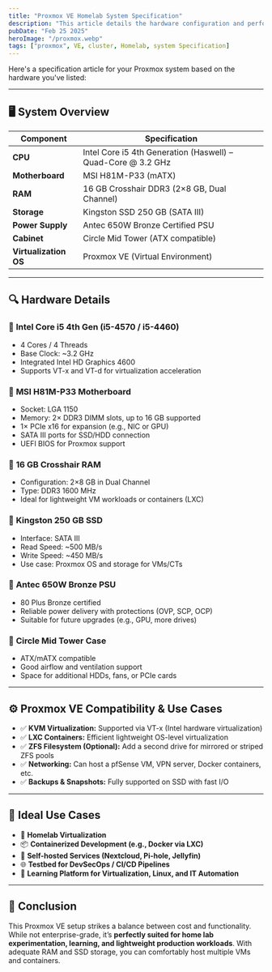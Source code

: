 ```yaml
---
title: "Proxmox VE Homelab System Specification"
description: "This article details the hardware configuration and performance overview of a **Proxmox VE** homelab server built using budget-friendly, yet capable components. This setup is ideal for self-hosters, developers, or tech enthusiasts looking to run containers, virtual machines, or homelab services with reliable performance."
pubDate: "Feb 25 2025"
heroImage: "/proxmox.webp"
tags: ["proxmox", VE, cluster, Homelab, system Specification]
---
```


Here's a specification article for your Proxmox system based on the hardware you've listed:

---

## 🖥️ System Overview

| Component             | Specification                                                |
| --------------------- | ------------------------------------------------------------ |
| **CPU**               | Intel Core i5 4th Generation (Haswell) – Quad-Core @ 3.2 GHz |
| **Motherboard**       | MSI H81M-P33 (mATX)                                          |
| **RAM**               | 16 GB Crosshair DDR3 (2×8 GB, Dual Channel)                  |
| **Storage**           | Kingston SSD 250 GB (SATA III)                               |
| **Power Supply**      | Antec 650W Bronze Certified PSU                              |
| **Cabinet**           | Circle Mid Tower (ATX compatible)                            |
| **Virtualization OS** | Proxmox VE (Virtual Environment)                             |

---

## 🔍 Hardware Details

### 🔹 **Intel Core i5 4th Gen (i5-4570 / i5-4460)**

- 4 Cores / 4 Threads
- Base Clock: \~3.2 GHz
- Integrated Intel HD Graphics 4600
- Supports VT-x and VT-d for virtualization acceleration

### 🔹 **MSI H81M-P33 Motherboard**

- Socket: LGA 1150
- Memory: 2× DDR3 DIMM slots, up to 16 GB supported
- 1× PCIe x16 for expansion (e.g., NIC or GPU)
- SATA III ports for SSD/HDD connection
- UEFI BIOS for Proxmox support

### 🔹 **16 GB Crosshair RAM**

- Configuration: 2×8 GB in Dual Channel
- Type: DDR3 1600 MHz
- Ideal for lightweight VM workloads or containers (LXC)

### 🔹 **Kingston 250 GB SSD**

- Interface: SATA III
- Read Speed: \~500 MB/s
- Write Speed: \~450 MB/s
- Use case: Proxmox OS and storage for VMs/CTs

### 🔹 **Antec 650W Bronze PSU**

- 80 Plus Bronze certified
- Reliable power delivery with protections (OVP, SCP, OCP)
- Suitable for future upgrades (e.g., GPU, more drives)

### 🔹 **Circle Mid Tower Case**

- ATX/mATX compatible
- Good airflow and ventilation support
- Space for additional HDDs, fans, or PCIe cards

---

## ⚙️ Proxmox VE Compatibility & Use Cases

- ✅ **KVM Virtualization:** Supported via VT-x (Intel hardware virtualization)
- ✅ **LXC Containers:** Efficient lightweight OS-level virtualization
- ✅ **ZFS Filesystem (Optional):** Add a second drive for mirrored or striped ZFS pools
- ✅ **Networking:** Can host a pfSense VM, VPN server, Docker containers, etc.
- ✅ **Backups & Snapshots:** Fully supported on SSD with fast I/O

---

## 🧰 Ideal Use Cases

- 🏡 **Homelab Virtualization**
- 📦 **Containerized Development (e.g., Docker via LXC)**
- 🔐 **Self-hosted Services (Nextcloud, Pi-hole, Jellyfin)**
- 🌐 **Testbed for DevSecOps / CI/CD Pipelines**
- 🧪 **Learning Platform for Virtualization, Linux, and IT Automation**

---

## 📝 Conclusion

This Proxmox VE setup strikes a balance between cost and functionality. While not enterprise-grade, it’s **perfectly suited for home lab experimentation, learning, and lightweight production workloads**. With adequate RAM and SSD storage, you can comfortably host multiple VMs and containers.
